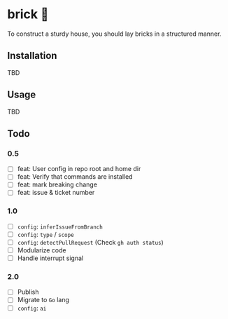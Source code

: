 # brick 🧱

To construct a sturdy house, you should lay bricks in a structured manner.

## Installation

TBD

## Usage

TBD

## Todo

### 0.5

- [ ] feat: User config in repo root and home dir
- [ ] feat: Verify that commands are installed
- [ ] feat: mark breaking change
- [ ] feat: issue & ticket number

### 1.0

- [ ] `config`: `inferIssueFromBranch`
- [ ] `config`: `type` / `scope`
- [ ] `config`: `detectPullRequest` (Check `gh auth status`)
- [ ] Modularize code
- [ ] Handle interrupt signal

### 2.0

- [ ] Publish
- [ ] Migrate to `Go` lang
- [ ] `config`: `ai`
